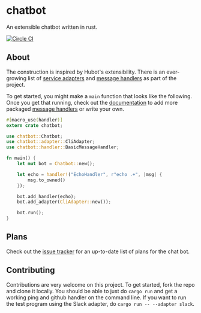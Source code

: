 chatbot
=======

An extensible chatbot written in rust.

[![Circle CI](https://circleci.com/gh/jwilm/chatbot.svg?style=svg)](https://circleci.com/gh/jwilm/chatbot)

## About

The construction is inspired by Hubot's extensibility. There is an ever-growing
list of [service adapters][] and [message handlers][] as part of the project.

To get started, you might make a `main` function that looks like the following.
Once you get that running, check out the [documentation][] to add more packaged
[message handlers][] or write your own.

```rust
#[macro_use(handler)]
extern crate chatbot;

use chatbot::Chatbot;
use chatbot::adapter::CliAdapter;
use chatbot::handler::BasicMessageHandler;

fn main() {
    let mut bot = Chatbot::new();

    let echo = handler!("EchoHandler", r"echo .+", |msg| {
        msg.to_owned()
    });

    bot.add_handler(echo);
    bot.add_adapter(CliAdapter::new());

    bot.run();
}
```

## Plans

Check out the [issue tracker][] for an up-to-date list of plans for the chat
bot.

## Contributing

Contributions are very welcome on this project. To get started, fork the repo
and clone it locally. You should be able to just do `cargo run` and get a
working ping and github handler on the command line. If you want to run the test
program using the Slack adapter, do `cargo run -- --adapter slack`.

[service adapters]: http://chatbot.rs/chatbot/adapter/trait.ChatAdapter.html#implementors
[message handlers]: http://chatbot.rs/chatbot/handler/trait.MessageHandler.html#implementors
[documentation]: http://chatbot.rs/chatbot/
[issue tracker]: https://github.com/jwilm/chatbot/issues
[mio]: https://github.com/carllerche/mio

